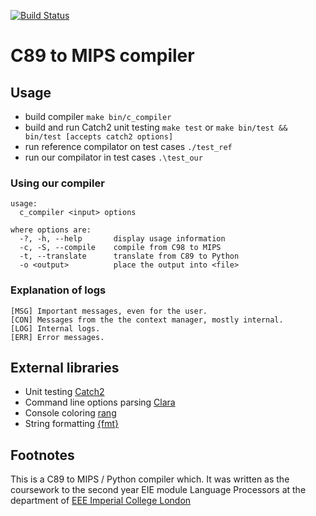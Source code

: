 [![Build Status](https://travis-ci.com/adamurban98/langproc-2018-cw-4b825dc642cb6eb9a060e54bf8d69288fbee4904.svg?token=qLnpjKRfRdRW4ZVxWv9Q&branch=master)](https://travis-ci.com/adamurban98/langproc-2018-cw-4b825dc642cb6eb9a060e54bf8d69288fbee4904)

C89 to MIPS compiler
==============================

Usage
------------------------------
- build compiler `make bin/c_compiler`
- build and run Catch2 unit testing `make test` or `make bin/test && bin/test [accepts catch2 options]`
- run reference compilator on test cases `./test_ref`
- run our compilator in test cases `.\test_our`

### Using our compiler
```
usage:
  c_compiler <input> options

where options are:
  -?, -h, --help       display usage information
  -c, -S, --compile    compile from C98 to MIPS
  -t, --translate      translate from C89 to Python
  -o <output>          place the output into <file>

```

### Explanation of logs
```
[MSG] Important messages, even for the user.
[CON] Messages from the the context manager, mostly internal.
[LOG] Internal logs.
[ERR] Error messages.
```

External libraries
---------------------
- Unit testing [Catch2](https://github.com/catchorg/Catch2)
- Command line options parsing [Clara](https://github.com/catchorg/Clara)
- Console coloring [rang](https://github.com/agauniyal/rang)
- String formatting [{fmt}](https://github.com/fmtlib/fmt)

Footnotes
--------------------
This is a C89 to MIPS / Python compiler which. It was written as the coursework to the second year EIE module Language Processors at the department of [EEE Imperial College London](https://www.imperial.ac.uk/electrical-engineering) 